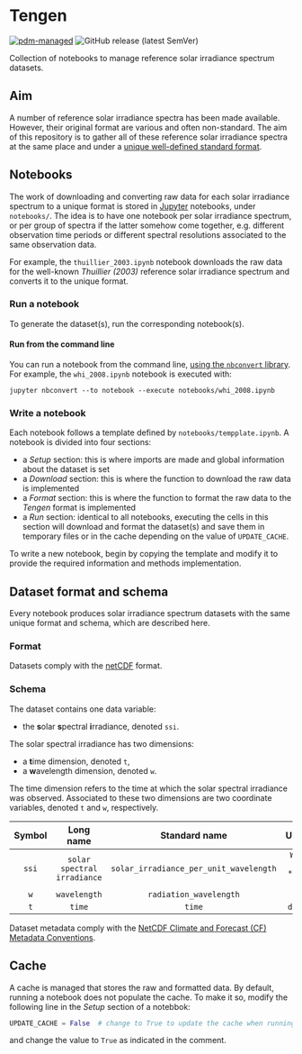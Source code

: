 # Tengen

[![pdm-managed](https://img.shields.io/badge/pdm-managed-blueviolet)](https://pdm.fming.dev)
![GitHub release (latest SemVer)](https://img.shields.io/github/v/release/nollety/tengen)

Collection of notebooks to manage reference solar irradiance spectrum datasets.

## Aim

A number of reference solar irradiance spectra has been made available.
However, their original format are various and often non-standard.
The aim of this repository is to gather all of these reference solar irradiance 
spectra at the same place and under a 
[unique well-defined standard format](dataset-format-and-schema).


## Notebooks

The work of downloading and converting raw data for each solar irradiance
spectrum to a unique format is stored in [Jupyter](https://jupyter.org/) 
notebooks, under `notebooks/`.
The idea is to have one notebook per solar irradiance spectrum, or per group
of spectra if the latter somehow come together, e.g. different observation 
time periods or different spectral resolutions associated to the same 
observation data.

For example, the `thuillier_2003.ipynb` notebook downloads the raw data for 
the well-known *Thuillier (2003)* reference solar irradiance spectrum and
converts it to the unique format.


### Run a notebook

To generate the dataset(s), run the corresponding notebook(s).

#### Run from the command line

You can run a notebook from the command line, [using the `nbconvert` library](https://nbconvert.readthedocs.io/en/latest/execute_api.html#executing-notebooks-from-the-command-line). For example, the `whi_2008.ipynb` notebook is executed with:

```shell
jupyter nbconvert --to notebook --execute notebooks/whi_2008.ipynb
```


### Write a notebook

Each notebook follows a template defined by `notebooks/tempplate.ipynb`. A notebook is divided into four sections:
* a *Setup* section: this is where imports are made and global information about the dataset is set
* a *Download* section: this is where the function to download the raw data is implemented
* a *Format* section: this is where the function to format the raw data to the *Tengen* format is implemented
* a *Run* section: identical to all notebooks, executing the cells in this section will download and format the dataset(s) and save them in temporary files or in the cache depending on the value of `UPDATE_CACHE`.

To write a new notebook, begin by copying the template and modify it to 
provide the required information and methods implementation.


## Dataset format and schema

Every notebook produces solar irradiance spectrum datasets with the same unique format and schema, which are described here.

### Format

Datasets comply with the [netCDF](https://www.unidata.ucar.edu/software/netcdf/) format.

### Schema

The dataset contains one data variable:
* the **s**olar **s**pectral **i**rradiance, denoted `ssi`.

The solar spectral irradiance has two dimensions:
* a **t**ime dimension, denoted `t`,
* a **w**avelength dimension, denoted `w`.

The time dimension refers to the time at which the solar spectral irradiance was observed.
Associated to these two dimensions are two coordinate variables, denoted `t` and `w`, respectively.

| Symbol |          Long name          |             Standard name              |      Units      |
| :----: | :-------------------------: | :------------------------------------: | :-------------: |
| `ssi`  | `solar spectral irradiance` | `solar_irradiance_per_unit_wavelength` | `W / m **2/ nm` |
|  `w`   |        `wavelength`         |         `radiation_wavelength`         |      `nm`       |
|  `t`   |           `time`            |                 `time`                 |     `days`      |

Dataset metadata comply with the [NetCDF Climate and Forecast (CF) Metadata Conventions](https://cfconventions.org/Data/cf-conventions/cf-conventions-1.10/cf-conventions.html).

## Cache

A cache is managed that stores the raw and formatted data.
By default, running a notebook does not populate the cache.
To make it so, modify the following line in the *Setup* section of a notebbok:

```python
UPDATE_CACHE = False  # change to True to update the cache when running this notebook
```

and change the value to `True` as indicated in the comment.


